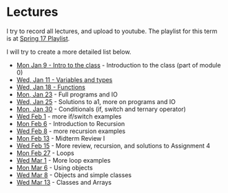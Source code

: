 Lectures
===

I try to record all lectures, and upload to youtube. The playlist for this term is at [Spring 17 Playlist](https://www.youtube.com/playlist?list=PLK5RwQeVk5Yw_TW0LTouoJBTWzSM9HsG7).

I will try to create a more detailed list below.

* [Mon Jan 9 - Intro to the class](https://youtu.be/VXJej8rnAnA) - Introduction to the class (part of module 0)
* [Wed, Jan 11 - Variables and types](https://youtu.be/Sp5W1rh-xLk)
* [Wed, Jan 18 - Functions](https://youtu.be/TwSHkGxBSaI)
* [Mon, Jan 23](https://youtu.be/QJZiYrn5I4o) - Full programs and IO
* [Wed, Jan 25](https://youtu.be/o10VCtDaIis) - Solutions to a1, more on programs and IO
* [Mon, Jan 30](https://youtu.be/I5W9Hpotlao) - Conditionals (if, switch and ternary operator)
* [Wed Feb 1](https://youtu.be/BDNDTnpChPw) - more if/switch examples 
* [Mon Feb 6](https://youtu.be/9diAKfH5SKo) - Introduction to Recursion
* [Wed Feb 8](https://youtu.be/_YrwWlBKPFo) - more recursion examples
* [Mon Feb 13](https://youtu.be/L4ePOOd4vjk) - Midterm Review I
* [Wed Feb 15](https://youtu.be/TVrT1AAUggY) - More review, recursion, and solutions to Assignment 4
* [Mon Feb 27](https://youtu.be/UaYq4bfEjy4) - Loops
* [Wed Mar 1](https://youtu.be/4WrSLoIu2wA) - More loop examples
* [Mon Mar 6](https://youtu.be/g9nurLST3tQ) - Using objects
* [Wed Mar 8](https://youtu.be/RRp9I6qNsWY) - Objects and simple classes
* [Wed Mar 13](https://youtu.be/SdWzSHGRYhE) - Classes and Arrays
